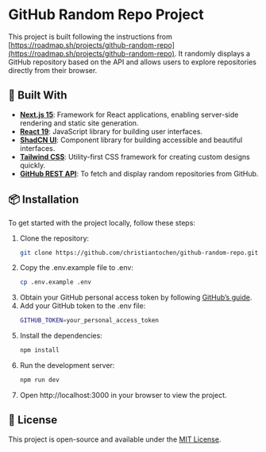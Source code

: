 # GitHub Random Repo Project

This project is built following the instructions from [https://roadmap.sh/projects/github-random-repo](https://roadmap.sh/projects/github-random-repo). It randomly displays a GitHub repository based on the API and allows users to explore repositories directly from their browser.

## 🔧 Built With
- **[Next.js 15](https://nextjs.org/)**: Framework for React applications, enabling server-side rendering and static site generation.
- **[React 19](https://reactjs.org/)**: JavaScript library for building user interfaces.
- **[ShadCN UI](https://ui.shadcn.dev/)**: Component library for building accessible and beautiful interfaces.
- **[Tailwind CSS](https://tailwindcss.com/)**: Utility-first CSS framework for creating custom designs quickly.
- **[GitHub REST API](https://docs.github.com/en/rest/search/search?apiVersion=2022-11-28#search-repositories)**: To fetch and display random repositories from GitHub.

## 📦 Installation

To get started with the project locally, follow these steps:

1. Clone the repository:
   ```bash
   git clone https://github.com/christiantochen/github-random-repo.git
   ```
2. Copy the .env.example file to .env:
   ```bash
   cp .env.example .env
   ```
3. Obtain your GitHub personal access token by following [GitHub’s guide](https://docs.github.com/en/authentication/keeping-your-account-and-data-secure/managing-your-personal-access-tokens).   
4. Add your GitHub token to the .env file:
   ```bash
   GITHUB_TOKEN=your_personal_access_token
   ```
5. Install the dependencies:
   ```bash
   npm install
   ```
6. Run the development server:
   ```bash
   npm run dev
   ```
7. Open http://localhost:3000 in your browser to view the project.

## 📜 License

This project is open-source and available under the [MIT License](https://github.com/christiantochen/github-random-repo/blob/fe56c709e2a2fa0882126c40dff497ce4b8d01f8/LICENSE).
